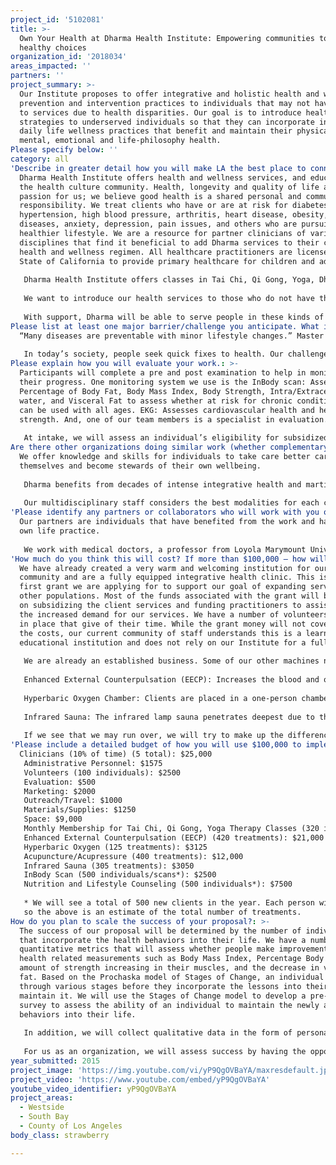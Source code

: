 ```yaml
---
project_id: '5102081'
title: >-
  Own Your Health at Dharma Health Institute: Empowering communities to make
  healthy choices
organization_id: '2018034'
areas_impacted: ''
partners: ''
project_summary: >-
  Our Institute proposes to offer integrative and holistic health and wellbeing
  prevention and intervention practices to individuals that may not have access
  to services due to health disparities. Our goal is to introduce health
  strategies to underserved individuals so that they can incorporate into their
  daily life wellness practices that benefit and maintain their physical,
  mental, emotional and life-philosophy health.
Please specify below: ''
category: all
'Describe in greater detail how you will make LA the best place to connect:': >-
  Dharma Health Institute offers health and wellness services, and education for
  the health culture community. Health, longevity and quality of life are a
  passion for us; we believe good health is a shared personal and community
  responsibility. We treat clients who have or are at risk for diabetes,
  hypertension, high blood pressure, arthritis, heart disease, obesity, chronic
  diseases, anxiety, depression, pain issues, and others who are pursuing a
  healthier lifestyle. We are a resource for partner clinicians of various
  disciplines that find it beneficial to add Dharma services to their clients’
  health and wellness regimen. All healthcare practitioners are licensed by the
  State of California to provide primary healthcare for children and adults. 
   
   Dharma Health Institute offers classes in Tai Chi, Qi Gong, Yoga, Dharma Youth, Family Fitness as well as a number of Preventative and Integrative Health services. We also offer acupuncture, acupressure, nutrition, herbs, and nutraceuticals, as well as number of integrative modalities such as Hyperbaric Oxygen, Enhanced External Counterpulsation (EECP), Infrared Sauna, Neuroplasticity and Mental Health services. 
   
   We want to introduce our health services to those who do not have the means to create a holistic approach to their health and wellness. For example, one of our community partners shared the story of a 30 year-old Latina, mother of three with a weight problem. She has not yet been approved through her Medi-Cal HMO to see a dietician and is experiencing anxiety, depression and symptoms associated with pre-diabetes. She has two special needs children, and a host of her own adverse childhood experiences. She and her children could access services at our Dharma Institute. In another case, a 67-year-old Viet Nam Vet suffers from PTSD and depression, has high blood pressure, an enlarged heart, diabetes, poor circulation and struggles with his weight. He receives medical interventions at his local VA and has received acupuncture, and claims “This has helped me more than all the medicines I have received.” However, due to the restrictions of his health benefits, his access is not consistent. He would benefit from Dharma services. Or, in a different kind of situation, there is a new mom that needs to reduce her stress: Stroller-yoga or tai chi might be perfect for her. 
   
   With support, Dharma will be able to serve people in these kinds of situations and that need a sliding scale for fees.
Please list at least one major barrier/challenge you anticipate. What is your strategy for overcoming these obstacles?: |-
  “Many diseases are preventable with minor lifestyle changes.” Master Zi
   
   In today’s society, people seek quick fixes to health. Our challenge is constructively working with this mentality. One client shares that she wants to lose weight but in the same breath also says that she wants to eat and enjoy her life. She doesn’t want to stop having fun. Her concept of healthy living is life void of joy. Yet, her 76 year old brother-in-law who has been involved in several of our programs dines at wonderful restaurants, looks years younger than his age and has a zest for life. As practitioners, we want to have her experience that doing things to support wellbeing does not mean taking enjoyment out of life. We invite the whole family to engage in life practices and family members to support one another in sustaining health practices. Also, our members offer support (by phone, after class, individual lessons, going for tea/coffee or lunch) as people begin this journey.
Please explain how you will evaluate your work.: >-
  Participants will complete a pre and post examination to help in monitoring
  their progress. One monitoring system we use is the InBody scan: Assesses
  Percentage of Body Fat, Body Mass Index, Body Strength, Intra/Extracellular
  water, and Visceral Fat to assess whether at risk for chronic conditions. It
  can be used with all ages. EKG: Assesses cardiovascular health and heart
  strength. And, one of our team members is a specialist in evaluation. 
   
   At intake, we will assess an individual’s eligibility for subsidized fees. At various points throughout we will ask clients how they are doing, to help catch early issues, as well as give guidance and encouragement; building relationships is important. At the completion of services we will collect Client satisfaction data related to the specific services they received. We will use data regularly collected by the various machines and progress notes from our files. Collectively, this will provide an evaluation picture of clients’ changes.
Are there other organizations doing similar work (whether complementary or competitive)? What is unique about your proposed approach?: >-
  We offer knowledge and skills for individuals to take care better care of
  themselves and become stewards of their own wellbeing.
   
   Dharma benefits from decades of intense integrative health and martial arts training, study, practical applications and commitment by its co-owners. Our quality of life programs set us apart from many competitors in that we also draw from the Vedic Sciences and neuroplasticity. We help individuals with integrating nutrition, physical movement, and techniques to shift their consciousness towards healthier living and psychological, social and mental good health. 
   
   Our multidisciplinary staff considers the best modalities for each client. We can take victims of crime insurance and traditional medical insurances. We offer health trainings via SKYPE. Our practitioners are culturally/linguistically diverse (Spanish, Hindi, Urdu). Our clients, too, are diverse: students, mothers and babies, families, professionals, retirees, etc.
'Please identify any partners or collaborators who will work with you on this project. How much of the $100,000 grant award will each partner receive?': >-
  Our partners are individuals that have benefited from the work and have their
  own life practice. 
   
   We work with medical doctors, a professor from Loyola Marymount University, which is the head of the Asian Studies program, Chinese medical practitioners including acupuncturists and herbalists, physical therapists, social workers, counselors, marriage and family therapists, as well other institutions. We also teach at various venues including Malibu Fitness and Loyola Marymount University. For events, we partner with local businesses including Rawvolution and Simply Wholesome, a natural food grocery store and restaurant, locally owned and operated. We donate to a number of organizations including One World Health Project, a non-profit organization training health workers in Africa and South America, Firefighters association, Race for the Cure and local companies holding raffles or community fundraising events. Based on the number of clients we receive and the health issues they are experiencing, the partners will receive monetary compensation for their time. The fees calculated will be sliding scale and thus it is hard to assess how much each partner will receive. Within our organization, there is an understanding of Dakshana, giving a portion of the knowledge received, so we consistently have volunteers working alongside us administratively as well a teaching. This is foundational to our work; it, too, sets us apart from some other organizations. If we receive this grant, these volunteers will receive a small payment for their assistance.
'How much do you think this will cost? If more than $100,000 – how will you cover the additional costs?': >-
  We have already created a very warm and welcoming institution for our existing
  community and are a fully equipped integrative health clinic. This is the
  first grant we are applying for to support our goal of expanding services to
  other populations. Most of the funds associated with the grant will be spent
  on subsidizing the client services and funding practitioners to assist with
  the increased demand for our services. We have a number of volunteers already
  in place that give of their time. While the grant money will not cover all of
  the costs, our current community of staff understands this is a learning and
  educational institution and does not rely on our Institute for a full income. 
   
   We are already an established business. Some of our other machines not yet mentioned include: 
   
   Enhanced External Counterpulsation (EECP): Increases the blood and oxygen supply to the heart muscle and decreases the amount of work the heart has to do to pump blood to the rest of the body. This is an excellent machine for anyone experiencing cardiovascular issues, diabetes and many chronic diseases that result from being obese. This machine is under used by cardiovascular clients because many people do not know about it and/or insurance has stopped paying for these treatments so it is no longer affordable. 
   
   Hyperbaric Oxygen Chamber: Clients are placed in a one-person chamber where 100% oxygen is circulated. The oxygen is pressurized so the air pressure is 2-3 times greater than normal. As a result, the lungs and skin absorb more concentrated oxygen in a shorter period of time. This allows for growth of new blood vessels with reduced circulation including artherosclerosis, aids in treatment of infection, diabetic ulcers, MS, macular degeneration, and helps restore brain function. 
   
   Infrared Sauna: The infrared lamp sauna penetrates deepest due to the fact that the heat source is all concentrated in a small area, and not due to the frequencies of the energy used. It is also an antioxidant nutrient, activates the cells, supports metabolic processes and decouples toxins from water molecules. Infrared sauna therapy is one of the least costly, safest and most powerful ways to eliminate toxic metals, toxic chemicals and chronic infections. 
   
   If we see that we may run over, we will try to make up the difference through various insurances or an additional grant.
'Please include a detailed budget of how you will use $100,000 to implement this project.': |-
  Clinicians (10% of time) (5 total): $25,000
   Administrative Personnel: $1575
   Volunteers (100 individuals): $2500
   Evaluation: $500
   Marketing: $2000
   Outreach/Travel: $1000
   Materials/Supplies: $1250
   Space: $9,000
   Monthly Membership for Tai Chi, Qi Gong, Yoga Therapy Classes (320 individuals): $8000
   Enhanced External Counterpulsation (EECP) (420 treatments): $21,000
   Hyperbaric Oxygen (125 treatments): $3125
   Acupuncture/Acupressure (400 treatments): $12,000
   Infrared Sauna (305 treatments): $3050
   InBody Scan (500 individuals/scans*): $2500
   Nutrition and Lifestyle Counseling (500 individuals*): $7500
   
   * We will see a total of 500 new clients in the year. Each person will receive an InBody Scan for Diagnostic purposes and Nutrition/Lifestyle counseling. Each client may receive one or more treatments in the category depending on personal situation
   so the above is an estimate of the total number of treatments.
How do you plan to scale the success of your proposal?: >-
  The success of our proposal will be determined by the number of individuals
  that incorporate the health behaviors into their life. We have a number of
  quantitative metrics that will assess whether people make improvements on
  health related measurements such as Body Mass Index, Percentage Body fat, the
  amount of strength increasing in their muscles, and the decrease in visceral
  fat. Based on the Prochaska model of Stages of Change, an individual cycles
  through various stages before they incorporate the lessons into their life and
  maintain it. We will use the Stages of Change model to develop a pre-post test
  survey to assess the ability of an individual to maintain the newly adopted
  behaviors into their life. 
   
   In addition, we will collect qualitative data in the form of personal follow up with clients to assess their mental and emotional well being as a result of their ability to cope with their illness in a healthier way. 
   
   For us as an organization, we will assess success by having the opportunity to provide integrative health services to a wider population and offer the community at large an opportunity to learn strategies and techniques to live a healthier, a more productive life and be empowered to make health decisions based on the knowledge they receive.
year_submitted: 2015
project_image: 'https://img.youtube.com/vi/yP9QgOVBaYA/maxresdefault.jpg'
project_video: 'https://www.youtube.com/embed/yP9QgOVBaYA'
youtube_video_identifier: yP9QgOVBaYA
project_areas:
  - Westside
  - South Bay
  - County of Los Angeles
body_class: strawberry

---
```

